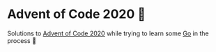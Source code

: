 # Advent of Code 2020 🎅

Solutions to [Advent of Code 2020](https://adventofcode.com/2020) while trying to learn some [Go](https://golang.org) in the process 🚀
